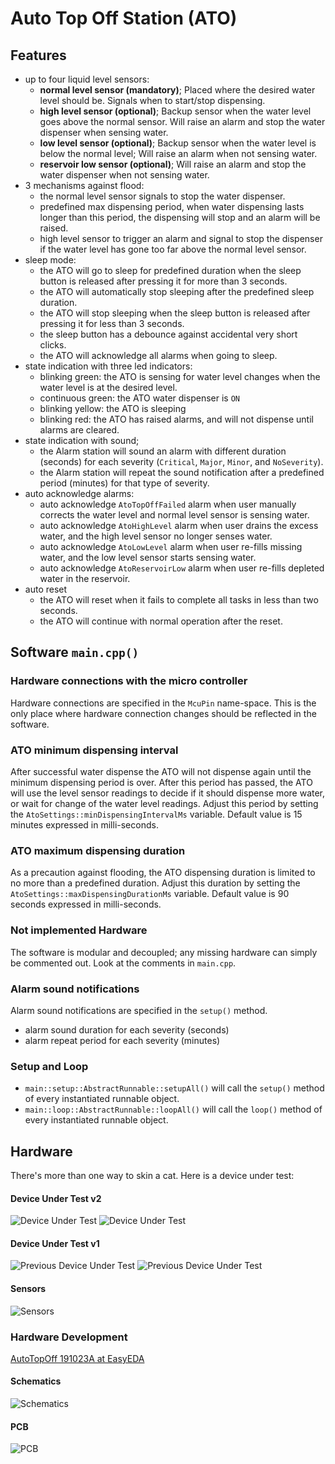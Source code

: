 # Auto Top Off Station (ATO)

## Features
- up to four liquid level sensors: 
    - **normal level sensor (mandatory)**; Placed where the desired water level should be. Signals when to start/stop dispensing.
    - **high level sensor (optional)**; Backup sensor when the water level goes above the normal sensor. 
    Will raise an alarm and stop the water dispenser when sensing water.
    - **low level sensor (optional)**; Backup sensor when the water level is below the normal level; Will raise an alarm when not sensing water.
    - **reservoir low sensor (optional)**; Will raise an alarm and stop the water dispenser when not sensing water.
- 3 mechanisms against flood:
    - the normal level sensor signals to stop the water dispenser.
    - predefined max dispensing period, when water dispensing lasts longer than this period, the dispensing will stop and an alarm will be raised.
    - high level sensor to trigger an alarm and signal to stop the dispenser if the water level has gone too far above the normal level sensor.
- sleep mode:
    - the ATO will go to sleep for predefined duration when the sleep button is released after pressing it for more than 3 seconds.
    - the ATO will automatically stop sleeping after the predefined sleep duration.
    - the ATO will stop sleeping when the sleep button is released after pressing it for less than 3 seconds.
    - the sleep button has a debounce against accidental very short clicks.
    - the ATO will acknowledge all alarms when going to sleep.
- state indication with three led indicators:
    - blinking green: the ATO is sensing for water level changes when the water level is at the desired level.
    - continuous green: the ATO water dispenser is `ON`
    - blinking yellow: the ATO is sleeping
    - blinking red: the ATO has raised alarms, and will not dispense until alarms are cleared. 
- state indication with sound; 
    - the Alarm station will sound an alarm with different duration (seconds) for each severity (`Critical`, `Major`, `Minor`, and `NoSeverity`).
    - the Alarm station will repeat the sound notification after a predefined period (minutes) for that type of severity.
- auto acknowledge alarms:
    - auto acknowledge `AtoTopOffFailed` alarm when user manually corrects the water level and normal level sensor is sensing water.
    - auto acknowledge `AtoHighLevel` alarm when user drains the excess water, and the high level sensor no longer senses water.
    - auto acknowledge `AtoLowLevel` alarm when user re-fills missing water, and the low level sensor starts sensing water.
    - auto acknowledge `AtoReservoirLow` alarm when user re-fills depleted water in the reservoir. 
- auto reset
    - the ATO will reset when it fails to complete all tasks in less than two seconds.
    - the ATO will continue with normal operation after the reset. 

## Software `main.cpp()`

### Hardware connections with the micro controller
Hardware connections are specified in the `McuPin` name-space. This is the only place where hardware connection changes should be reflected in the software.

### ATO minimum dispensing interval
After successful water dispense the ATO will not dispense again until the minimum dispensing period is over. After this period has passed, the ATO will use
the level sensor readings to decide if it should dispense more water, or wait for change of the water level readings. Adjust this period by setting the
`AtoSettings::minDispensingIntervalMs` variable. Default value is 15 minutes expressed in milli-seconds.

### ATO maximum dispensing duration
As a precaution against flooding, the ATO dispensing duration is limited to no more than a predefined duration. 
Adjust this duration by setting the `AtoSettings::maxDispensingDurationMs` variable. Default value is 90 seconds expressed in milli-seconds.
     
### Not implemented Hardware
The software is modular and decoupled; any missing hardware can simply be commented out. Look at the comments in `main.cpp`.  

### Alarm sound notifications
Alarm sound notifications are specified in the `setup()` method.
- alarm sound duration for each severity (seconds)
- alarm repeat period for each severity (minutes)

### Setup and Loop
- `main::setup::AbstractRunnable::setupAll()` will call the `setup()` method of every instantiated runnable object. 
- `main::loop::AbstractRunnable::loopAll()` will call the `loop()` method of every instantiated runnable object. 

## Hardware
There's more than one way to skin a cat. Here is a device under test: 
#### Device Under Test v2
![Device Under Test](img/img_circuit_191202A.png)
![Device Under Test](img/img_circuit_191202B.png)

#### Device Under Test v1
![Previous Device Under Test](img/img_circuit_191107B.png)
![Previous Device Under Test](img/img_circuit_191107A.png)
#### Sensors
![Sensors](img/img_sensors_191107A.png)
### Hardware Development
[AutoTopOff 191023A at EasyEDA](https://easyeda.com/editor#id=|fa8bb0e04d9b4fc78f990129cddcddab|593dde0f6dfb49ab90fe58fdcb36cdab|d662643e46e24f88a0c42d26cf0ab7b5)
#### Schematics
![Schematics](img/img_schematics_191107A.png)
#### PCB
![PCB](img/img_pcb_191107A.png)